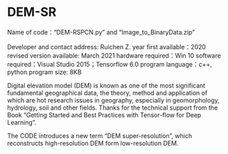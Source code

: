 # DEM-SR
Name of code：“DEM-RSPCN.py” and “Image_to_BinaryData.zip”

Developer and contact address: Ruichen Z.
year first available：2020
revised version available: March 2021
hardware required：Win 10
software required：Visual Studio 2015；Tensorflow 6.0
program language：c++, python 
program size: 8KB

Digital elevation model (DEM) is known as one of the most significant fundamental geographical data, 
the theory, method and application of which are hot research issues in geography, especially in 
geomorphology, hydrology, soil and other fields. Thanks for the technical support from the Book
“Getting Started and Best Practices with Tensor-flow for Deep Learning”.
 
The CODE introduces a new term “DEM super-resolution”, which reconstructs high-resolution DEM form low-resolution DEM.
 


